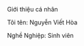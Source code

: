 <!DOCTYPE html lang ="en">
<html>
    <head>
        <title> Đây là trang web đầu tiên của tôi. </title>
    </head>
    <body>
        <hl>Giới thiệu cá nhân </hl>
        <p> Tôi tên: Nguyễn Viết Hòa</p>
        <p> Nghề Nghiệp: Sinh viên </p>
    </body>
</html>
